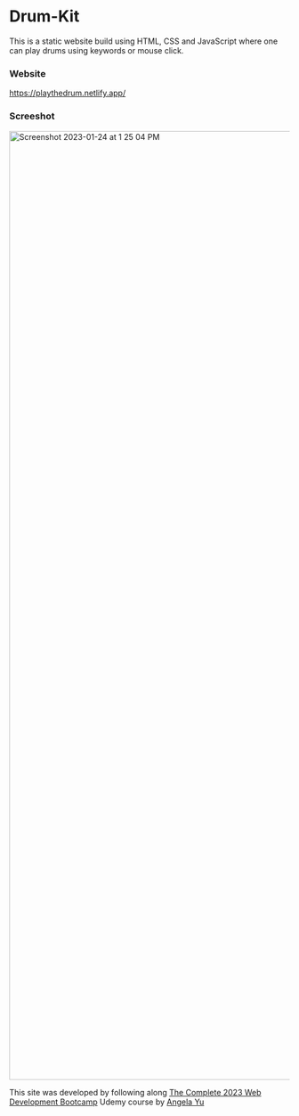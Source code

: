 # Drum-Kit
This is a static website build using HTML, CSS and JavaScript where one can play drums using keywords or mouse click.

### Website
https://playthedrum.netlify.app/

### Screeshot
<img width="1703" alt="Screenshot 2023-01-24 at 1 25 04 PM" src="https://user-images.githubusercontent.com/63224718/214239070-9a17e643-1806-4b6c-81cb-c5f7f4a10931.png">

This site was developed by following along [The Complete 2023 Web Development Bootcamp](https://www.udemy.com/course/the-complete-web-development-bootcamp/) Udemy course by [Angela Yu](https://www.google.com/search?client=firefox-b-d&q=angela-yu)
